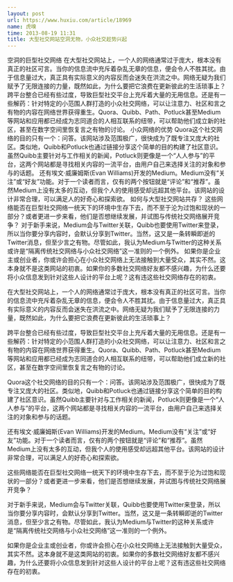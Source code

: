 ```yaml
---
layout: post
url: https://www.huxiu.com/article/18969
name: 虎嗅
time: 2013-08-19 11:31
title: 大型社交网站空洞无物，小众社交趁势兴起
---
```

空洞的巨型社交网络 在大型社交网站上，一个人的网络通常过于庞大，根本没有真正的社区可言。当你的信息流中充斥着杂乱无章的信息，便会令人不胜其扰。由于信息量过大，真正具有实际意义的内容反而会迷失在洪流之中。网络无疑为我们赋予了无限连接的力量，既然如此，为什么要把它浪费在更新彼此的生活琐事上？ 跨平台整合已经有些过度，导致巨型社交平台上充斥着大量的无用信息。还是有一些解药：针对特定的小范围人群打造的小众社交网络，可以让注意力、社区和言之有物的内容在网络世界获得重生。Quora、Quibb、Path、Potluck甚至Medium等网站和应用都已经成为志同道合的人相互联系的纽带，可以帮助他们成立新的社区，甚至在数字空间里恢复言之有物的讨论。 小众网络的优势 Quora这个社交网络的目的只有一个：问答。该网站涉及范围极广，很快成为了既专注又庞大的社区。类似地，Quibb和Potluck也通过链接分享这个简单的目的构建了社区意识。虽然Quibb主要针对与工作相关的新闻，Potluck则更像是一个“人人参与”的平台，这两个网站都是寻找相关内容的一流平台，由用户自己来选择关注的对象和参与的话题。 还有埃文·威廉姆斯(Evan Williams)开发的Medium。Medium没有“关注”或“好友”功能。对于一个读者而言，仅有的两个按钮就是“评论”和“推荐”。虽然Medium上没有太多的互动，但我个人的使用感受却远超其他平台。该网站的设计非常合理，可以满足人的好奇心和探索欲。 如何与大型社交网站共存？ 这些网络能否在巨型社交网络一统天下的环境中生存下去，而不至于沦为过饱和现状的一部分？或者更进一步来看，他们是否想继续发展，并试图与传统社交网络展开竞争？ 对于新手来说，Medium会与Twitter关联，Quibb也要使用Twitter来登录，所以当你要分享内容时，会默认分享到Twitter。当然，这又是一条转瞬即逝的Twitter消息，但至少言之有物。尽管如此，我认为Medium与Twitter的这种关系或许是“隔离传统社交网络与小众社交网络”这一准则的一个例外。 如果你是企业主或创业者，你或许会担心在小众社交网络上无法接触到大量受众，其实不然。这本身就不是这类网站的初衷。如果你的多数社交网络好友都不感兴趣，为什么还要将小众信息发到针对这些人设计的平台上呢？这有违这些社交网络存在的初衷。

在大型社交网站上，一个人的网络通常过于庞大，根本没有真正的社区可言。当你的信息流中充斥着杂乱无章的信息，便会令人不胜其扰。由于信息量过大，真正具有实际意义的内容反而会迷失在洪流之中。网络无疑为我们赋予了无限连接的力量，既然如此，为什么要把它浪费在更新彼此的生活琐事上？

跨平台整合已经有些过度，导致巨型社交平台上充斥着大量的无用信息。还是有一些解药：针对特定的小范围人群打造的小众社交网络，可以让注意力、社区和言之有物的内容在网络世界获得重生。Quora、Quibb、Path、Potluck甚至Medium等网站和应用都已经成为志同道合的人相互联系的纽带，可以帮助他们成立新的社区，甚至在数字空间里恢复言之有物的讨论。

Quora这个社交网络的目的只有一个：问答。该网站涉及范围极广，很快成为了既专注又庞大的社区。类似地，Quibb和Potluck也通过链接分享这个简单的目的构建了社区意识。虽然Quibb主要针对与工作相关的新闻，Potluck则更像是一个“人人参与”的平台，这两个网站都是寻找相关内容的一流平台，由用户自己来选择关注的对象和参与的话题。

还有埃文·威廉姆斯(Evan Williams)开发的Medium。Medium没有“关注”或“好友”功能。对于一个读者而言，仅有的两个按钮就是“评论”和“推荐”。虽然Medium上没有太多的互动，但我个人的使用感受却远超其他平台。该网站的设计非常合理，可以满足人的好奇心和探索欲。

这些网络能否在巨型社交网络一统天下的环境中生存下去，而不至于沦为过饱和现状的一部分？或者更进一步来看，他们是否想继续发展，并试图与传统社交网络展开竞争？

对于新手来说，Medium会与Twitter关联，Quibb也要使用Twitter来登录，所以当你要分享内容时，会默认分享到Twitter。当然，这又是一条转瞬即逝的Twitter消息，但至少言之有物。尽管如此，我认为Medium与Twitter的这种关系或许是“隔离传统社交网络与小众社交网络”这一准则的一个例外。

如果你是企业主或创业者，你或许会担心在小众社交网络上无法接触到大量受众，其实不然。这本身就不是这类网站的初衷。如果你的多数社交网络好友都不感兴趣，为什么还要将小众信息发到针对这些人设计的平台上呢？这有违这些社交网络存在的初衷。

